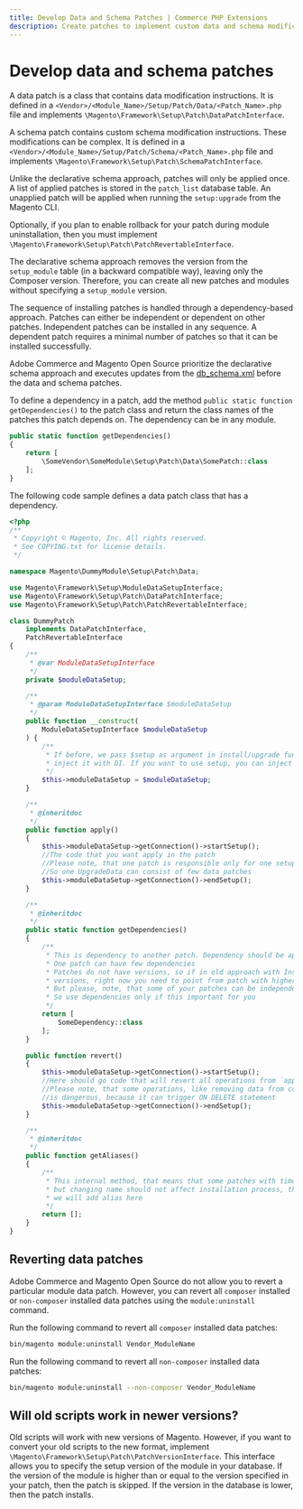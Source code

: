 ```yaml
---
title: Develop Data and Schema Patches | Commerce PHP Extensions
description: Create patches to implement custom data and schema modification instructions for Adobe Commerce and Magento Open Source.
---
```


# Develop data and schema patches

A data patch is a class that contains data modification instructions. It is defined in a `<Vendor>/<Module_Name>/Setup/Patch/Data/<Patch_Name>.php` file and implements `\Magento\Framework\Setup\Patch\DataPatchInterface`.

A schema patch contains custom schema modification instructions. These modifications can be complex. It is defined in a `<Vendor>/<Module_Name>/Setup/Patch/Schema/<Patch_Name>.php` file and implements `\Magento\Framework\Setup\Patch\SchemaPatchInterface`.

Unlike the declarative schema approach, patches will only be applied once. A list of applied patches is stored in the `patch_list` database table. An unapplied patch will be applied when running the `setup:upgrade` from the Magento CLI.

Optionally, if you plan to enable rollback for your patch during module uninstallation, then you must implement `\Magento\Framework\Setup\Patch\PatchRevertableInterface`.

The declarative schema approach removes the version from the `setup_module` table (in a backward compatible way), leaving only the Composer version. Therefore, you can create all new patches and modules without specifying a `setup_module` version.

The sequence of installing patches is handled through a dependency-based approach. Patches can either be independent or dependent on other patches. Independent patches can be installed in any sequence. A dependent patch requires a minimal number of patches so that it can be installed successfully.

<InlineAlert variant="info" slots="text"/>

Adobe Commerce and Magento Open Source prioritize the declarative schema approach and executes updates from the [db_schema.xml](configuration.md) before the data and schema patches.

To define a dependency in a patch, add the method `public static function getDependencies()`
to the patch class and return the class names of the patches this patch depends on. The dependency can be in any module.

```php
public static function getDependencies()
{
    return [
        \SomeVendor\SomeModule\Setup\Patch\Data\SomePatch::class
    ];
}
```

The following code sample defines a data patch class that has a dependency.

```php
<?php
/**
 * Copyright © Magento, Inc. All rights reserved.
 * See COPYING.txt for license details.
 */

namespace Magento\DummyModule\Setup\Patch\Data;

use Magento\Framework\Setup\ModuleDataSetupInterface;
use Magento\Framework\Setup\Patch\DataPatchInterface;
use Magento\Framework\Setup\Patch\PatchRevertableInterface;

class DummyPatch
    implements DataPatchInterface,
    PatchRevertableInterface
{
    /**
     * @var ModuleDataSetupInterface
     */
    private $moduleDataSetup;

    /**
     * @param ModuleDataSetupInterface $moduleDataSetup
     */
    public function __construct(
        ModuleDataSetupInterface $moduleDataSetup
    ) {
        /**
         * If before, we pass $setup as argument in install/upgrade function, from now we start
         * inject it with DI. If you want to use setup, you can inject it, with the same way as here
         */
        $this->moduleDataSetup = $moduleDataSetup;
    }

    /**
     * @inheritdoc
     */
    public function apply()
    {
        $this->moduleDataSetup->getConnection()->startSetup();
        //The code that you want apply in the patch
        //Please note, that one patch is responsible only for one setup version
        //So one UpgradeData can consist of few data patches
        $this->moduleDataSetup->getConnection()->endSetup();
    }

    /**
     * @inheritdoc
     */
    public static function getDependencies()
    {
        /**
         * This is dependency to another patch. Dependency should be applied first
         * One patch can have few dependencies
         * Patches do not have versions, so if in old approach with Install/Ugrade data scripts you used
         * versions, right now you need to point from patch with higher version to patch with lower version
         * But please, note, that some of your patches can be independent and can be installed in any sequence
         * So use dependencies only if this important for you
         */
        return [
            SomeDependency::class
        ];
    }

    public function revert()
    {
        $this->moduleDataSetup->getConnection()->startSetup();
        //Here should go code that will revert all operations from `apply` method
        //Please note, that some operations, like removing data from column, that is in role of foreign key reference
        //is dangerous, because it can trigger ON DELETE statement
        $this->moduleDataSetup->getConnection()->endSetup();
    }

    /**
     * @inheritdoc
     */
    public function getAliases()
    {
        /**
         * This internal method, that means that some patches with time can change their names,
         * but changing name should not affect installation process, that's why if we will change name of the patch
         * we will add alias here
         */
        return [];
    }
}
```

## Reverting data patches

Adobe Commerce and Magento Open Source do not allow you to revert a particular module data patch. However, you can revert all `composer` installed or `non-composer` installed data patches using the `module:uninstall` command.

Run the following command to revert all `composer` installed data patches:

```bash
bin/magento module:uninstall Vendor_ModuleName
```

Run the following command to revert all `non-composer` installed data patches:

```bash
bin/magento module:uninstall --non-composer Vendor_ModuleName
```

## Will old scripts work in newer versions?

Old scripts will work with new versions of Magento. However, if you want to convert your old scripts to the new format,
implement `\Magento\Framework\Setup\Patch\PatchVersionInterface`. This interface allows you to specify the setup version of the module in your database. If the version of the module is higher than or equal to the version specified in your patch, then the patch is skipped. If the version in the database is lower, then the patch installs.

